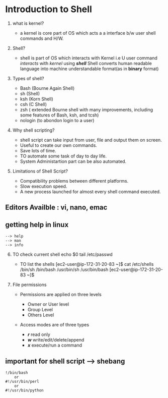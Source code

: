 # Introduction to Shell
1. what is kernel?
    * a kernel is core part of OS which acts a a interface b/w user shell commands and H/W.

2. Shell?
    *  shell is part of OS which interacts with Kernel 
        i.e U user command *interacts* with *kernel* using __*shell*__
    Shell converts human readable language into machine understandable format(as in __binary__ format)

3. Types of shell?
    * Bash  (Bourne Again Shell)
    * sh    (Shell)
    * ksh   (Korn Shell)
    * csh   (C Shell)
    * zsh   ( extended Bourne shell with many improvements, including some features of Bash, ksh, and tcsh)
    * nologin (to abondon login to a user)

4. Why shell scripting?
    * shell script can take input from user, file and output them on screen.
    * Useful to create our own commands.
    * Save lots of time.
    * TO automate some task of day to day life.
    * System Administartion part can be also automated.

5. Limitations of Shell Script?
    * Compatibility problems between different platforms.
    * Slow execution speed.
    * A new process launched for almost every shell command executed.

## Editors Availble : vi, nano, emac

## getting help in linux 
    --> help
    --> man
    --> info

6. TO check current shell 
    echo $0
    tail /etc/passwd
    
    * TO list the shells
        [ec2-user@ip-172-31-20-83 ~]$ cat /etc/shells
        /bin/sh
        /bin/bash
        /usr/bin/sh
        /usr/bin/bash
        [ec2-user@ip-172-31-20-83 ~]$


7. File permissions
    * Permissions are applied on three levels
        * Owner or User level
        * Group Level
        * Others Level
    
    * Access modes are of three types
        * __*r*__ read only
        * __*w*__ write/edit/delete/append
        * __*x*__ execute/run a command

## important for shell script --> shebang
    !/bin/bash
        or
    #!/usr/bin/perl
        or
    #!/usr/bin/python